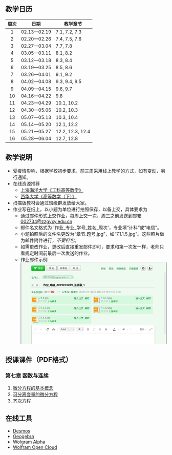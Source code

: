 ## 教学日历

| 周次 | 日期 | 教学章节 |
|:----:|:----:|----------|
| 1    | 02.13—02.19 | 7.1, 7.2, 7.3 |
| 2    | 02.20—02.26 | 7.4, 7.5, 7.6 |
| 3    | 02.27—03.04 | 7.7, 7.8 |
| 4    | 03.05—03.11 | 8.1, 8.2 |
| 5    | 03.12—03.18 | 8.3, 8.4 |
| 6    | 03.19—03.25 | 8.5, 8.6 |
| 7    | 03.26—04.01 | 9.1, 9.2 |
| 8    | 04.02—04.08 | 9.3, 9.4, 9.5 |
| 9    | 04.09—04.15 | 9.6, 9.7 |
| 10   | 04.16—04.22 | 9.8 |
| 11   | 04.23—04.29 | 10.1, 10.2 |
| 12   | 04.30—05.06 | 10.2, 10.3 |
| 13   | 05.07—05.13 | 10.3, 10.4 |
| 14   | 05.14—05.20 | 12.1, 12.2 |
| 15   | 05.21—05.27 | 12.2, 12.3, 12.4 |
| 16   | 05.28—06.04 | 12.7, 12.8 |

## 教学说明

* 受疫情影响，根据学校初步要求，前三周采用线上教学的方式，如有变动，另行通知。
* 在线资源推荐
    - [上海海洋大学《工科高等数学》](https://coursehome.zhihuishu.com/courseHome/2032371#onlineCourse)
    - [西华大学《高等数学（下）》](https://www.icourse163.org/learn/XHDX-1205600803?tid=1206241208#/learn/content)
* 扫描版教材会通过班级群发放给大家。
* 作业写在纸上，以小题为单位进行拍照保存，以备上交，具体要求为
    - 通过邮件形式上交作业，每周上交一次，周三之前发送到邮箱 [002734@zzgyxy.edu.cn](mailto:002734@zzgyxy.edu.cn)
    - 邮件名文格式为 '作业_专业_学号_姓名_周次'，专业填“计科”或“电信”。
    - 小题拍照后的文件名更改为“章节.题号.jpg”，如“7.1.1.5.jpg”。这些照片做为邮件附件进行，*不要打包*。
    - 如需更改作业，更改后直接重发邮件即可，要求和第一次发一样，老师只看规定时间前最后一次发送的作业。
    - 作业邮件示例 ![作业邮件示例](./img/mailhomeworkdemo.png)

## 授课课件（PDF格式）

### 第七章 函数与连续
1. [微分方程的基本概念](sections/0701_微分方程的基本概念.pdf)
2. [可分离变量的微分方程](sections/0702_可分离变量的微分方程.pdf)
3. [齐次方程](sections/0703_齐次方程.pdf)


## 在线工具
* [Desmos](https://www.desmos.com/calculator)
* [Geogebra](https://www.geogebra.org/apps)
* [Wolgram Alpha](https://www.wolframalpha.com)
* [Wolfram Open Cloud](https://www.open.wolframcloud.com)